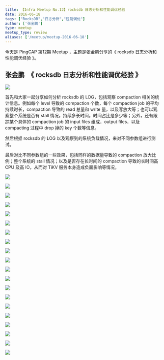 ```yaml
---
title: 【Infra Meetup No.12】rocksdb 日志分析和性能调优经验
date: 2016-06-18
tags: ["RocksDB","日志分析","性能调优"]
author: ['张金鹏']
type: meetup
meetup_type: review
aliases: ['/meetup/meetup-2016-06-18']
---
```


今天是 PingCAP 第12期 Meetup ，主题是张金鹏分享的《 rocksdb 日志分析和性能调优经验 》。

## 张金鹏  《 rocksdb 日志分析和性能调优经验 》

![](https://upload-images.jianshu.io/upload_images/542677-c77c38202fe8c7c3?imageMogr2/auto-orient/strip%7CimageView2/2/w/1240)

首先和大家一起分享如何分析 rocksdb 的 LOG，包括观察 compaction 相关的统计信息。例如每个 level 导致的 compaction 个数，每个 compaction job 的平均持续时长，compaction 导致的 read 总量和 write 量，以及写放大等；也可以观察整个系统是否有 stall 情况，持续多长时间，时间占比是多少等；另外，还有跟踪某个具体的 compaction job 的 input files 组成，output files，以及 compacting 过程中 drop 掉的 key 个数等信息。

然后根据 rocksdb 的 LOG 以及观察到的系统负载情况，来对不同参数组进行测试。

最后对比不同参数组的一些效果，包括同样的数据量导致的 compaction 放大比例；整个系统的 stall 情况；以及是否存在长时间的 compaction 导致的长时间高 CPU 及高 IO，从而对 TiKV 服务本身造成负面影响等情况。

![](https://upload-images.jianshu.io/upload_images/542677-9d57feba024f1c45?imageMogr2/auto-orient/strip%7CimageView2/2/w/1240)

![](https://upload-images.jianshu.io/upload_images/542677-75ad477fcde5d0df?imageMogr2/auto-orient/strip%7CimageView2/2/w/1240)

![](https://upload-images.jianshu.io/upload_images/542677-914c86ef4d32a0f0?imageMogr2/auto-orient/strip%7CimageView2/2/w/1240)

![](https://upload-images.jianshu.io/upload_images/542677-498d866300b0df03?imageMogr2/auto-orient/strip%7CimageView2/2/w/1240)

![](https://upload-images.jianshu.io/upload_images/542677-f0429569a42b50a1?imageMogr2/auto-orient/strip%7CimageView2/2/w/1240)

![](https://upload-images.jianshu.io/upload_images/542677-20d5521479cab92a?imageMogr2/auto-orient/strip%7CimageView2/2/w/1240)

![](https://upload-images.jianshu.io/upload_images/542677-fcac326314e1b6ae?imageMogr2/auto-orient/strip%7CimageView2/2/w/1240)

![](https://upload-images.jianshu.io/upload_images/542677-0dd7bf2934c716a8?imageMogr2/auto-orient/strip%7CimageView2/2/w/1240)

![](https://upload-images.jianshu.io/upload_images/542677-d807226bea7dba79?imageMogr2/auto-orient/strip%7CimageView2/2/w/1240)

![](https://upload-images.jianshu.io/upload_images/542677-38a48439e78c5f44?imageMogr2/auto-orient/strip%7CimageView2/2/w/1240)

![](https://upload-images.jianshu.io/upload_images/542677-358b95a2abe73f4c?imageMogr2/auto-orient/strip%7CimageView2/2/w/1240)

![](https://upload-images.jianshu.io/upload_images/542677-59a6317df06a3478?imageMogr2/auto-orient/strip%7CimageView2/2/w/1240)

![](https://upload-images.jianshu.io/upload_images/542677-3755416f97053cfc?imageMogr2/auto-orient/strip%7CimageView2/2/w/1240)

![](https://upload-images.jianshu.io/upload_images/542677-7266e010e53e4692?imageMogr2/auto-orient/strip%7CimageView2/2/w/1240)

![](https://upload-images.jianshu.io/upload_images/542677-8302176e71f0e0fd?imageMogr2/auto-orient/strip%7CimageView2/2/w/1240)

![](https://upload-images.jianshu.io/upload_images/542677-85ad6f78689c0aa0?imageMogr2/auto-orient/strip%7CimageView2/2/w/1240)

![](https://upload-images.jianshu.io/upload_images/542677-a8a46a1d58bd095e?imageMogr2/auto-orient/strip%7CimageView2/2/w/1240)

![](https://upload-images.jianshu.io/upload_images/542677-6a8f0c78545e3d87?imageMogr2/auto-orient/strip%7CimageView2/2/w/1240)

![](https://upload-images.jianshu.io/upload_images/542677-84772aaf6b612473?imageMogr2/auto-orient/strip%7CimageView2/2/w/1240)

![](https://upload-images.jianshu.io/upload_images/542677-657bff4c436dba11?imageMogr2/auto-orient/strip%7CimageView2/2/w/1240)

